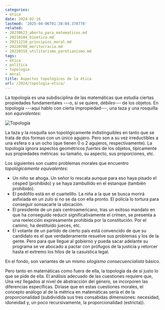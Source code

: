 ```yaml
---
categories:
- ética
date: 2024-02-16
lastmod: '2025-04-06T01:38:04.378778'
related:
- 20230623_aborto_para_matematicos.md
- 20210104_bioetica.md
- 20211210_principios_moral.md
- 20220708_meritocracia.md
- 20220318_utilitarismo_paretianismo.md
tags:
- ética
- política
- topología
- moral
title: Aspectos topológicos de la ética
url: /2024/topologia-etica/
---
```


La topología es una subdisciplina de las matemáticas que estudia ciertas propiedades fundamentales ---o, si se quiere, _débiles_--- de los objetos. En topología ---aquí hablo con cierta impropiedad---, una taza y una rosquilla son _equivalentes_:

![Topología](/images/topologia.jpeg#center)

La taza y la rosquilla son topológicamente indistinguibles en tanto que se trata de dos formas con un único agujero. Pero son a su vez irreductibles a una esfera o a un ocho (que tienen 0 o 2 agujeros, respectivamente). La topología ignora aspectos geométricos _fuertes_ de los objetos, típicamente sus propiedades métricas: su tamaño, su aspecto, sus proporciones, etc.

Los siguientes son cuatro problemas morales que encuentro _topológicamente equivalentes_:

- Un niño se ahoga. Un señor lo rescata aunque para eso haya pisado el césped (prohibido) y se haya zambullido en el estanque (también prohibido).
- El pedófilo está en el cuartelillo. La niña a la que se busca morirá asfixiada en un zulo si no se da con ella pronto. El policía lo tortura para conseguir sonsacarle la ubicación.
- El presidente de un país centroamericano, tras un exitoso mandato en que ha conseguido reducir significativamente el crimen, se presenta a una reelección expresamente prohibida por la constitución. Por el camino, ha destituido jueces, etc.
- El votante de un partido de cierto país está convencido de que su candidato es el que verdaderamente resuelve sus problemas y los de la gente. Pero para que llegue al gobierno y pueda sacar adelante su programa se ve abocado a pactar con prófugos de la justicia y retorcer hasta el extremo los hilos de la casuística legal.

En el fondo, son variantes de un mismo _silogismo consecuencialista_ básico.

Pero tanto en matemáticas como fuera de ella, la topología da de sí justo lo que se pide de ella. El análisis adecuado de las cuestiones requiere que, Una vez llegados al nivel de abstracción del género, se incorporen las diferencias específicas. Diríase que en estas cuestiones morales, el concepto análogo al de la métrica en matemáticas sería el de la proporcionalidad (subdividida sus tres consabidas dimensiones: necesidad, idoneidad y, un poco recursivamente, la proporcionalidad (estricta)).